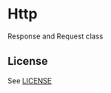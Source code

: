 # Http
Response and Request class


## License
See [LICENSE](https://github.com/force-components/Http/blob/master/LICENSE)
